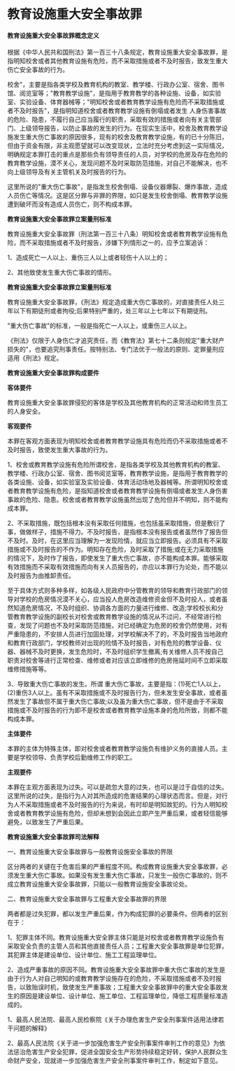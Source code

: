 # 教育设施重大安全事故罪

 

#### **教育设施重大安全事故罪概念定义**

根据《中华人民共和国刑法》第一百三十八条规定，教育设施重大安全事故罪，是指明知校舍或者其他教育设施有危险，而不采取措施或者不及时报告，致发生重大伤亡安全事故的行为。

校舍"，主要是指各类学校及教育机构的教室、教学楼、行政办公室、宿舍、图书馆、阅览室等；"教育教学设施"，是指用于教育教学的各种设施、设备，如实验室、实验设备、体育器械等；"明知校舍或者教育教学设施有危险而不采取措施或者不及时报告"，是指明知道校舍或者教育教学设施有倒塌或者发生
人身伤害事故的危险、隐患，不履行自己应当履行的职责，采取有效的措施或者向有关主管部门、上级领导报告，以防止事故的发生的行为。在现实生活中，校舍及教育教学设施发生重大伤亡事故的原因很多，现有的校舍及教育教学设施，有的已十分陈旧，但由于资金有限，非主观愿望就可以改变现状，立法时充分考虑到这一实际情况，明确规定本罪打击的重点是那些负有领导责任的人员，对学校的危房及存在危险的教育教学设施，漠不关心，发现问题不及时采取防范措施，对自己不能解决，也不向上级领导及有关主管机关及时报告的行为。

这里所说的"重大伤亡事故"，是指发生校舍倒塌、设备仪器爆裂、爆炸事故，造成人员伤亡等情况。这是区分罪与非罪的界限，如只是发生校舍倒塌、教育教学设施遭到破坏而没有造成人员伤亡，则不构成本罪。

**教育设施重大安全事故罪立案量刑标准**

教育设施重大安全事故罪（刑法第一百三十八条）明知校舍或者教育教学设施有危险，而不采取措施或者不及时报告，涉嫌下列情形之一的，应予立案追诉：

1、造成死亡一人以上、重伤三人以上或者轻伤十人以上的；

2、其他致使发生重大伤亡事故的情形。

**教育设施重大安全事故罪立案量刑标准**

教育设施重大安全事故罪，《刑法》规定造成重大伤亡事故的，对直接责任人处三年以下有期徒刑或者拘役;后果特别严重的，处三年以上七年以下有期徒刑。

"重大伤亡事故"的标准，一般是指死亡一人以上，或重伤三人以上。

《刑法》仅限于人身伤亡才追究责任，而《教育法》第七十二条则规定"重大财产损失的"，也要追究刑事责任。按特别法、专门法优于一般法的原则、定罪量刑应适用《刑法》规定。

**教育设施重大安全事故罪构成要件**

**客体要件** 

教育设施重大安全事故罪侵犯的客体是学校及其他教育机构的正常活动和师生员工的人身安全。

 

**客观要件**

本罪在客观方面表现为明知校舍或者教育教学设施具有危险而仍不采取措施或者不及时报告，致使发生重大事故的行为。

1、校舍或教育教学设施有危险所谓校舍，是指各类学校及其他教育机构的教室、教学楼、行政办公室、宿舍、图书阅览室等，教育教学设施，是指用于教育教学的各类设施、设备，如实验室及实验设备、体育活动场地及器械等。所谓明知校舍或者教育教学设施有危险，是指知道校舍或者教育教学设施有倒塌或者发生人身伤害事故的危险、隐患。校舍或者教育教学设施虽然出现了危险但并不明知，则不能构成本罪。 

2、不采取措施，既包括根本没有采取任何措施，也包括虽采取措施，但是敷衍了事，做做样子，措施不得力。不及时报告，是指根本没有报告或者虽然作了报告但不及时。及时，在这里应当理解为一发现险情，就应当立即报告。必须具有不采取措施或不及时报告的不作为。明知存在危险，及时采取了措施;或在无力采取措施的情况下，及时作了报告，即使发生了重大伤亡事故，亦不能构成本罪。能够采取有效措施而不采取有效措施而向有关人员报告的，亦应以本罪行为论处，而不能以及时报告为由推卸责任。 

至于具体方式则多种多样，如各级人民政府中分管教育的领导和教育行政部门的领导对学校的危房情况漠不关心，应当投人危房改造维修资金但不及时投人，或者虽然知道危房情况，不及时组织、协调各方面的力量进行维修、改造;学校校长和分管教育教学设施的副校长对校舍或教育教学设施的情况从不过问，不经常进行检查，发现了问题也不及时采取防范措施，对已经确定为危房的校舍仍然使用，对有严重隐患的，不安排人员进行加固处理，对学校解决不了的，不及时报告当地政府和教育行政部门，学校教师对出现的险情不及时报告，对有危险的教学设备、仪器、器械不及时更换，发生危险时，不及时组织学生撤离;有关维修人员不按自己职责对校舍等进行正常检查、维修或者对应该立即维修的危房拖延时间不立即采取维修措施等等。

3、导致重大伤亡事故的发生。所谓
重大伤亡事故，主要是指：(1)死亡1人以上，(2)重伤3人以上。虽有不采取措施或不及时报告行为，但未发生安全事故，或者虽然发生了事故但不属于重大伤亡事故;以及虽为重大伤亡事故，但不是由于不采取措施或不及时报告的行为即不是校舍或者教育教学设施本身的危险所致，则都不能构成本罪。

**主体要件** 

本罪的主体为特殊主体，即对校舍或者教育教学设施负有维护义务的直接人员。主要是学校领导、负责学校后勤维修工作的职工。

**主观要件**

本罪在主观方面表现为过失。可以是疏忽大意的过失，也可以是过于自信的过失。这里所说的过失，是指行为人对其所造成的危害结果的心理状态而言。但是，对行为人不采取措施或者不及时报告的行为来说，有时却是明知故犯的。行为人明知校舍或者教育教学设施有危险，但却未想到会因此立即产生严重后果，或者轻信能够避免，以致发生了严重后果。

**教育设施重大安全事故罪司法解释**

一、教育设施重大安全事故罪与一般教育设施安全事故的界限

区分两者的关键在于危害后果的严重程度不同。构成教育设施重大安全事故罪，必须发生重大伤亡事故。如果没有发生重大伤亡事故，只发生一般伤亡事故的，则不成立教育设施重大安全事故罪，只能以一般教育设施安全事故论处。

二、教育设施重大安全事故罪与工程重大安全事故罪的界限

两者都是过失犯罪，都以发生严重后果，作为构成犯罪的必要条件。但两者的区别在于：

1、犯罪主体不同。教育设施重大安全罪主体只能是对校舍或者教育教学设施负有采取安全负责的主管人员和其他直接责任人员；工程重大安全事故罪是单位犯罪，其犯罪主体是建设单位、设计单位、施工工程监理单位。

2、造成严重事故的原因不同。教育设施重大安全事故罪中重大伤亡事故的发生是由于行为人对自己明知的或教育教学设施存在的危险，不采取措施或者不及时报告，以致贻误时机，致使发生严重事故；工程重大安全事故罪中的重大安全事故发生的原因是建设单位、设计单位、施工单位、工程监理单位，降低工程质量标准造成的。

1、最高人民法院、最高人民检察院《关于办理危害生产安全刑事案件适用法律若干问题的解释》

2、最高人民法院《关于进一步加强危害生产安全刑事案件审判工作的意见》为依法惩治危害生产安全犯罪，促进全国安全生产形势持续稳定好转，保护人民群众生命财产安全，现就进一步加强危害生产安全刑事案件审判工作，制定如下意见。
